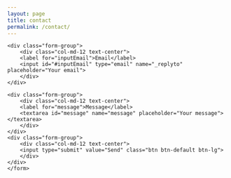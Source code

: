 ```yaml
---
layout: page
title: contact
permalink: /contact/
---
```


<div class="row">
    <form action="https://formspree.io/{{ site.email }}" method="POST">
	<input type="hidden" name="_next" value="{{ site.baseurl}}/thanks/" />
	<input type="hidden" name="_subject" value="Website contact" />
	<input type="text" name="_gotcha" style="display:none" />

	<div class="form-group">
	    <div class="col-md-12 text-center">
		<label for="inputEmail">Email</label>
		<input id="#inputEmail" type="email" name="_replyto" placeholder="Your email">
	    </div>
	</div>
	
	<div class="form-group">
	    <div class="col-md-12 text-center">
		<label for="message">Message</label>
		<textarea id="message" name="message" placeholder="Your message"></textarea>
	    </div>
	</div>
	<div class="form-group">
	    <div class="col-md-12 text-center">
		<input type="submit" value="Send" class="btn btn-default btn-lg">
	    </div>
	</div>
    </form>
</div>





